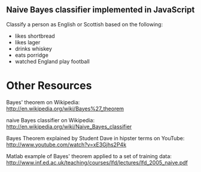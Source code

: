 ## Naive Bayes classifier implemented in JavaScript

Classify a person as English or Scottish based on the following:

- likes shortbread
- likes lager
- drinks whiskey
- eats porridge
- watched England play football

# Other Resources

Bayes' theorem on Wikipedia:
http://en.wikipedia.org/wiki/Bayes%27_theorem

naive Bayes classifier on Wikipedia:
http://en.wikipedia.org/wiki/Naive_Bayes_classifier

Bayes Theorem explained by Student Dave in hipster terms on YouTube:
http://www.youtube.com/watch?v=xE3Gjhs2P4k

Matlab example of Bayes' theorem applied to a set of training data: http://www.inf.ed.ac.uk/teaching/courses/lfd/lectures/lfd_2005_naive.pdf